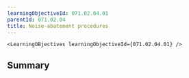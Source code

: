 ```yaml
---
learningObjectiveId: 071.02.04.01
parentId: 071.02.04
title: Noise-abatement procedures
---
```


```tsx eval
<LearningOBjectives learningObjectiveId={071.02.04.01} />
```

## Summary
